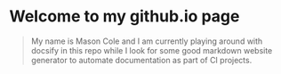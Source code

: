 # Welcome to my github.io page

> My name is Mason Cole and I am currently playing around with docsify in this repo while I look for some good markdown website generator to automate documentation as part of CI projects.


